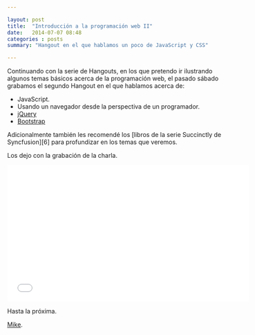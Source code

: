 ```yaml
---

layout: post
title:  "Introducción a la programación web II"
date:   2014-07-07 08:48
categories : posts
summary: "Hangout en el que hablamos un poco de JavaScript y CSS"

---
```


Continuando con la serie de Hangouts, en los que pretendo ir ilustrando algunos temas básicos acerca de la programación web, el pasado sábado grabamos el segundo Hangout en el que hablamos acerca de:

- JavaScript.
- Usando un navegador desde la perspectiva de un programador.
- [jQuery][1]
- [Bootstrap][2]

Adicionalmente también les recomendé los [libros de la serie Succinctly de Syncfusion][6] para profundizar en los temas que veremos.

Los dejo con la grabación de la charla.

<iframe width="560" height="315" src="//www.youtube.com/embed/2kcqdsHVPaQ" frameborder="0" allowfullscreen></iframe>

Hasta la próxima.

<a title="Mike en Google+" rel="author" href="https://plus.google.com/+MiguelEduardoRomanMartinez?rel=author">Mike</a>.

[1]: http://jquery.com/
[2]: http://getbootstrap.com/
[3]: https://www.syncfusion.com/resources/techportal/ebooks
